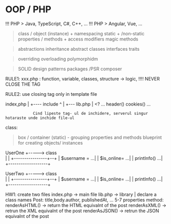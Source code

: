 





# OOP / PHP

 !!! PHP > Java, TypeScript, C#, C++, ...
 !!! PHP > Angular, Vue, ...

 > class / object (instance)   +
 > namespacing
 > static + /non-static
 > properties / methods    +
 > access modifiers
 > magic methods

 > abstractions 
 > inheritance
 > abstract classes
 > interfaces
 > traits
 
 > overriding
 > overloading
 > polymorphidm

 > SOLID
 > design patterns
 > packages /PSR
 > composer




 RULE1:
     xxx.php : function, variable, classes, structure -> logic, 
        !!!! NEVER CLOSE THE TAG
 
 RULE2: use closing tag only in template file




index,php
    |
    +---- include
             ^
             |
             +--- lib.php
                |
                <?
                  ...
                  header()
                  cookies()
                  ...
                
                Cind lipeste tag- ul de inchidere, serverul singur hotaraste unde inchide file-ul


 class:
  > box / container (static) - grouping properties and methods
  > blueprint for creating objects/ instances



   UserOne         +-----> class   
        |          |
  +----------------+--+
  |    $username = ...|
  |    $is_online= ...|
  |    printInfo() ...|
  +-------------------+

   UserTwo         +-----> class   
        |          |
  +----------------+--+
  |    $username = ...|
  |    $is_online= ...|
  |    printInfo() ...|
  +-------------------+



HW1: 
 create two files 
 index.php -> main file
 lib.php -> library
   |
   declare a class names Post:
    title,body.author, publishedAt, ... 5-7 properties
    method: 
        renderAsHTML() -> return the HTML equivalnt of the post
        renderAsXML()  -> retrun  the XML equivalnt of the post
        renderAsJSON()  -> retrun  the JSON equivalnt of the post